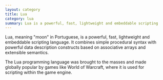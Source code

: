 ```yaml
---
layout: category
title: Lua
category: lua
summary: Lua is a powerful, fast, lightweight and embeddable scripting language.
---
```

Lua, meaning "moon" in Portuguese, is a powerful, fast, lightweight and embeddable scripting language. It combines simple procedural syntax with powerful data description constructs based on associative arrays and extensible semantics.

The Lua programming language was brought to the masses and made globally popular by games like World of Warcraft, where it is used for scripting within the game engine.
